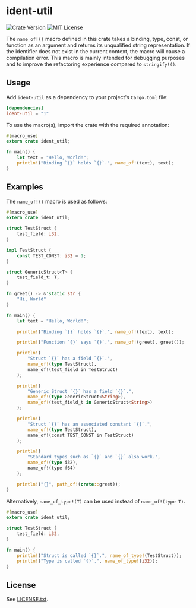 
ident-util
======
[![Crate Version](https://img.shields.io/crates/v/ident-util.svg)](https://crates.io/crates/ident-util)
[![MIT License](https://img.shields.io/badge/license-MIT%20License-blue.svg)](https://opensource.org/licenses/MIT)

The `name_of!()` macro defined in this crate takes a binding, type, const, or function as an argument and returns its unqualified string representation. If the identifier does not exist in the current context, the macro will cause a compilation error. This macro is mainly intended for debugging purposes and to improve the refactoring experience compared to `stringify!()`.


## Usage

Add `ident-util` as a dependency to your project's `Cargo.toml` file:

```toml
[dependencies]
ident-util = "1"
```

To use the macro(s), import the crate with the required annotation:

```rust
#[macro_use]
extern crate ident_util;

fn main() {
    let text = "Hello, World!";
    println!("Binding `{}` holds `{}`.", name_of!(text), text);
}
```


## Examples

The `name_of!()` macro is used as follows:

```rust
#[macro_use]
extern crate ident_util;

struct TestStruct {
    test_field: i32,
}

impl TestStruct {
    const TEST_CONST: i32 = 1;
}

struct GenericStruct<T> {
    test_field_t: T,
}

fn greet() -> &'static str {
    "Hi, World"
}

fn main() {
    let text = "Hello, World!";

    println!("Binding `{}` holds `{}`.", name_of!(text), text);

    println!("Function `{}` says `{}`.", name_of!(greet), greet());

    println!(
        "Struct `{}` has a field `{}`.",
        name_of!(type TestStruct),
        name_of!(test_field in TestStruct)
    );

    println!(
        "Generic Struct `{}` has a field `{}`.",
        name_of!(type GenericStruct<String>),
        name_of!(test_field_t in GenericStruct<String>)
    );

    println!(
        "Struct `{}` has an associated constant `{}`.",
        name_of!(type TestStruct),
        name_of!(const TEST_CONST in TestStruct)
    );

    println!(
        "Standard types such as `{}` and `{}` also work.",
        name_of!(type i32),
        name_of!(type f64)
    );

    println!("{}", path_of!(crate::greet));
}
```

Alternatively, `name_of_type!(T)` can be used instead of `name_of!(type T)`.

```rust
#[macro_use]
extern crate ident_util;

struct TestStruct {
    test_field: i32,
}

fn main() {
    println!("Struct is called `{}`.", name_of_type!(TestStruct));
    println!("Type is called `{}`.", name_of_type!(i32));
}
```

## License

See [LICENSE.txt](LICENSE.txt).

